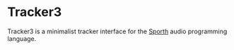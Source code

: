 # Tracker3

Tracker3 is a minimalist tracker interface for the 
[Sporth](https://www.github.com/paulbatchelor/sporth) audio programming 
language.

